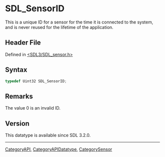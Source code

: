 # SDL_SensorID

This is a unique ID for a sensor for the time it is connected to the system, and is never reused for the lifetime of the application.

## Header File

Defined in [<SDL3/SDL_sensor.h>](https://github.com/libsdl-org/SDL/blob/main/include/SDL3/SDL_sensor.h)

## Syntax

```c
typedef Uint32 SDL_SensorID;
```

## Remarks

The value 0 is an invalid ID.

## Version

This datatype is available since SDL 3.2.0.





----
[CategoryAPI](CategoryAPI), [CategoryAPIDatatype](CategoryAPIDatatype), [CategorySensor](CategorySensor)

